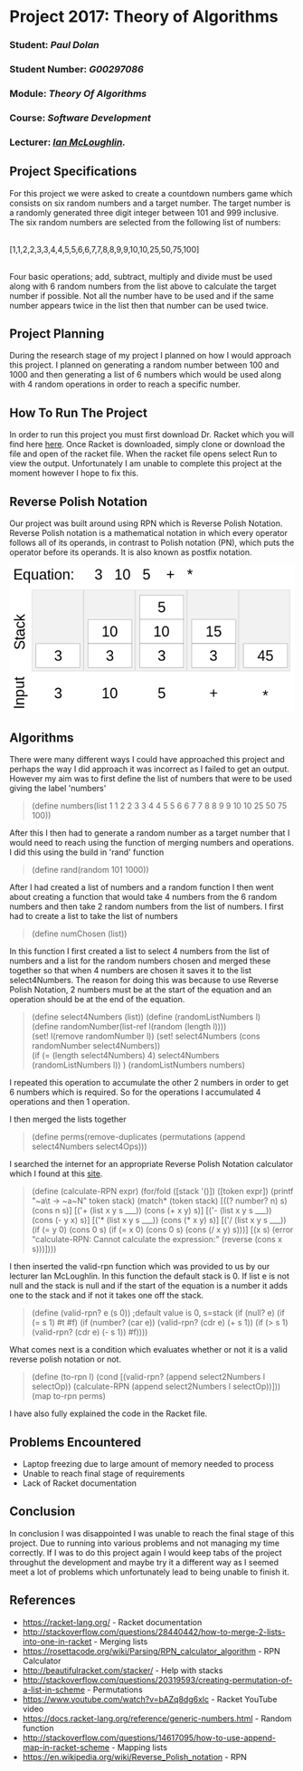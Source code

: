 # Project 2017: Theory of Algorithms

### Student: *Paul Dolan*    
### Student Number: *G00297086*    
### Module: *Theory Of Algorithms*
### Course: *Software Development*
### Lecturer: *[Ian McLoughlin](https://ianmcloughlin.github.io).*

## Project Specifications
For this project we were asked to create a countdown numbers game which consists on six random numbers and a target number. The target number is a randomly generated three digit integer between 101 and 999 inclusive. The six random numbers are selected from the following list of numbers: 

<br> [1,1,2,2,3,3,4,4,5,5,6,6,7,7,8,8,9,9,10,10,25,50,75,100] 

<br> Four basic operations; add, subtract, multiply and divide must be used along with 6 random numbers from the list above to calculate the target number if possible. Not all the number have to be used and if the same number appears twice in the list then that number can be used twice. 

## Project Planning
During the research stage of my project I planned on how I would approach this project. I planned on generating a random number between 100 and 1000 and then generating a list of 6 numbers which would be used along with 4 random operations in order to reach a specific number.

## How To Run The Project
In order to run this project you must first download Dr. Racket which you will find here [here](https://racket-lang.org/). Once Racket is downloaded, simply clone or download the file and open of the racket file. When the racket file opens select Run to view the output. Unfortunately I am unable to complete this project at the moment however I hope to fix this.

## Reverse Polish Notation
Our project was built around using RPN which is Reverse Polish Notation. Reverse Polish notation is a mathematical notation in which every operator follows all of its operands, in contrast to Polish notation (PN), which puts the operator before its operands. It is also known as postfix notation.

![alt text](https://github.com/paulyd123/CountdownGame_TheoryOfAlgorithms/blob/master/project-2017-master/Image/RPN.png "Reverse Polish Notation example")

## Algorithms
There were many different ways I could have approached this project and perhaps the way I did approach it was incorrect as I failed to get an output.
However my aim was to first define the list of numbers that were to be used giving the label 'numbers'

> (define numbers(list 1 1 2 2 3 3 4 4 5 5 6 6 7 7 8 8 9 9 10 10 25 50 75 100))

After this I then had to generate a random number as a target number that I would need to reach using the function of merging numbers and operations. I did this using the build in 'rand' function

> (define rand(random 101 1000))

After I had created a list of numbers and a random function I then went about creating a function that would take 4 numbers from the 6 random numbers and then take 2 random numbers from the list of numbers. I first had to create a list to take the list of numbers 

>(define numChosen (list))

In this function I first created a list to select 4 numbers from the list of numbers and a list for the random numbers chosen and merged these together so that when 4 numbers are chosen it saves it to the list select4Numbers. The reason for doing this was because to use Reverse Polish Notation, 2 numbers must be at the start of the equation and an operation should be at the end of the equation. 

>(define select4Numbers (list))
(define (randomListNumbers l)  
  (define randomNumber(list-ref l(random (length l))))  
  (set! l(remove randomNumber l)) 
  (set! select4Numbers (cons randomNumber select4Numbers))  
  (if (= (length select4Numbers) 4)
     select4Numbers 
      (randomListNumbers l))
)
(randomListNumbers numbers)
  
I repeated this operation to accumulate the other 2 numbers in order to get 6 numbers which is required. So for the operations I accumulated 4 operations and then 1 operation.

I then merged the lists together
> (define perms(remove-duplicates (permutations (append select4Numbers select4Ops)))

I searched the internet for an appropriate Reverse Polish Notation calculator which I found at this [site](sitehttps://rosettacode.org/wiki/Parsing/RPN_calculator_algorithm).

>(define (calculate-RPN expr)
  (for/fold ([stack '()]) ([token expr])
    (printf "~a\t -> ~a~N" token stack)
    (match* (token stack)
     [((? number? n) s) (cons n s)]
     [('+ (list x y s ___)) (cons (+ x y) s)]
     [('- (list x y s ___)) (cons (- y x) s)]
     [('* (list x y s ___)) (cons (* x y) s)]
       [('/ (list x y s ___)) (if (= y 0)
                                (cons 0 s)
                                (if (= x 0)
                                    (cons 0 s)
                                    (cons (/ x y) s)))]
     [(x s) (error "calculate-RPN: Cannot calculate the expression:" 
                   (reverse (cons x s)))])))

I then inserted the valid-rpn function which was provided to us by our lecturer Ian McLoughlin. In this function the default stack is 0. If list e is not null and the stack is null and if the start of the equation is a number it adds one to the stack and if not it takes one off the stack. 

>(define (valid-rpn? e (s 0)) ;default value is 0, s=stack
  (if (null? e)
      (if (= s 1) #t #f)
      (if (number? (car e))
          (valid-rpn? (cdr e) (+ s 1))
      (if (> s 1)
          (valid-rpn? (cdr e) (- s 1))
          #f))))

What comes next is a condition which evaluates whether or not it is a valid reverse polish notation or not.

>(define (to-rpn l)
  (cond [(valid-rpn? (append select2Numbers l selectOp))
   (calculate-RPN (append select2Numbers l selectOp))]))
(map to-rpn perms)

I have also fully explained the code in the Racket file.

## Problems Encountered
- Laptop freezing due to large amount of memory needed to process
- Unable to reach final stage of requirements
- Lack of Racket documentation


## Conclusion
In conclusion I was disappointed I was unable to reach the final stage of this project. Due to running into various problems and not managing my time correctly. If I was to do this project again I would keep tabs of the project throughut the development and maybe try it a different way as I seemed meet a lot of problems which unfortunately lead to being unable to finish it.

## References
- https://racket-lang.org/ - Racket documentation
- http://stackoverflow.com/questions/28440442/how-to-merge-2-lists-into-one-in-racket - Merging lists
- https://rosettacode.org/wiki/Parsing/RPN_calculator_algorithm - RPN Calculator
- http://beautifulracket.com/stacker/ - Help with stacks
- http://stackoverflow.com/questions/20319593/creating-permutation-of-a-list-in-scheme - Permutations
- https://www.youtube.com/watch?v=bAZq8dg6xlc - Racket YouTube video
- https://docs.racket-lang.org/reference/generic-numbers.html - Random function
- http://stackoverflow.com/questions/14617095/how-to-use-append-map-in-racket-scheme - Mapping lists
- https://en.wikipedia.org/wiki/Reverse_Polish_notation - RPN
